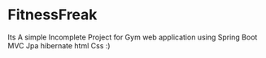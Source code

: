# FitnessFreak
Its A simple Incomplete Project for Gym web application using Spring Boot MVC Jpa hibernate html Css
:)
